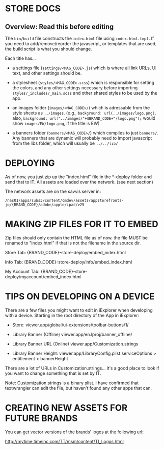
STORE DOCS
================================================================================

## Overview: Read this before editing

The `bin/build` file constructs the `index.html` file using `index.html.tmpl`.
If you need to add/remove/reorder the javascript, or templates that are used,
the build script is what you should change.

Each title has…

 - a settings file (`settings/<MAG_CODE>.js`) which is where all
   link URLs, UI text, and other settings should be.

 - a stylesheet (`styles/<MAG_CODE>.scss`) which is responsible 
   for setting the colors, and any other settings necessary before importing
   `styles/_includes/_main.scss` and other shared styles to be used by the 
   app.

 - an images folder (`images/<MAG_CODE>/`) which is adressable from the style
   sheets as `../images`. (e.g., `background: url(../images/logo.png);`
   also, `background: url("../images/"+$BRAND_CODE+"/logo.png");` would
   show `images/EW/logo.png`, if the title is EW)

 - a banners folder (`banners/<MAG_CODE>/`) which compiles to just `banners/`.
   Any banners that are dynamic will probably need to import javascript from 
   the libs folder, which will usually be `../../lib/`
 

DEPLOYING
================================================================================

As of now, you just zip up the "index.html" file in the *-deploy folder and send
that to IT. All assets are loaded over the network. (see next section)

The network assets are on the savvis server in:

    /nas01/apps/subs3/content/cmdev/assets/appstorefronts-jq/{BRAND_CODE}/adobe/apple/ipad/v25


MAKING ZIP FILES FOR IT TO EMBED
================================================================================

Zip files should only contain the HTML file as of now. the file MUST be renamed
to "index.html" if that is not the filename in the source dir.


Store Tab:
    {BRAND_CODE}-store-deploy/embed_index.html
    
Info Tab:
    {BRAND_CODE}-store-deploy/info/embed_index.html
    
My Account Tab:
    {BRAND_CODE}-store-deploy/myaccount/embed_index.html


TIPS ON DEVELOPING ON A DEVICE
================================================================================

There are a few files you might want to edit in iExplorer when developing with a
device. Starting in the root directory of the App in iExplorer:

- Store:
    viewer.app/global/ui-extensions/toolbar-buttons/1/

- Library Banner (Offline)
    viewer.app/en.lproj/banner_offline/

- Library Banner URL (Online)
    viewer.app/Customization.strings
    
- Library Banner Height:
    viewer.app/LibraryConfig.plist
        serviceOptions > entitlement > bannerHeight
        
There are a lot of URLs in Customization.strings… it's a good place to look if 
you want to change something that is set by IT.

Note: Customization.strings is a binary plist. I have confirmed that 
textwrangler can edit the file, but haven't found any other apps that can.
        

CREATING NEW ASSETS FOR FUTURE BRANDS
================================================================================

You can get vector versions of the brands' logos at the following url:

http://mytime.timeinc.com/TT/msm/content/TI_Logos.html
    

